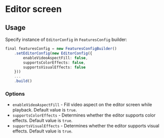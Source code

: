 # Editor screen

## Usage

Specify instance of ```EditorConfig``` in ```FeaturesConfig``` builder:

```typescript
final featuresConfig = new FeaturesConfigBuilder()
    .setEditorConfig(new EditorConfig({ 
        enableVideoAspectFill: false, 
        supportsColorEffects: false, 
        supportsVisualEffects: false 
    }))
    ...
    .build()
```

### Options

- ```enableVideoAspectFill``` - Fill video aspect on the editor screen while playback. Default value is ```true```.
- ```supportsColorEffects``` - Determines whether the editor supports color effects. Default value is ```true```.
- ```supportsVisualEffects``` - Determines whether the editor supports visual effects. Default value is ```true```.
